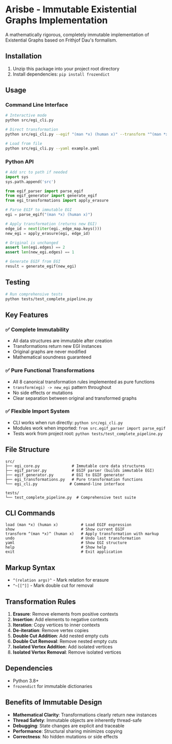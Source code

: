 # Arisbe - Immutable Existential Graphs Implementation

A mathematically rigorous, completely immutable implementation of Existential Graphs based on Frithjof Dau's formalism.

## Installation

1. Unzip this package into your project root directory
2. Install dependencies: `pip install frozendict`

## Usage

### Command Line Interface

```bash
# Interactive mode
python src/egi_cli.py

# Direct transformation
python src/egi_cli.py --egif "(man *x) (human x)" --transform "^(man *x)^ (human x)"

# Load from file
python src/egi_cli.py --yaml example.yaml
```

### Python API

```python
# Add src to path if needed
import sys
sys.path.append('src')

from egif_parser import parse_egif
from egif_generator import generate_egif
from egi_transformations import apply_erasure

# Parse EGIF to immutable EGI
egi = parse_egif("(man *x) (human x)")

# Apply transformation (returns new EGI)
edge_id = next(iter(egi._edge_map.keys()))
new_egi = apply_erasure(egi, edge_id)

# Original is unchanged
assert len(egi.edges) == 2
assert len(new_egi.edges) == 1

# Generate EGIF from EGI
result = generate_egif(new_egi)
```

## Testing

```bash
# Run comprehensive tests
python tests/test_complete_pipeline.py
```

## Key Features

### ✅ **Complete Immutability**
- All data structures are immutable after creation
- Transformations return new EGI instances
- Original graphs are never modified
- Mathematical soundness guaranteed

### ✅ **Pure Functional Transformations**
- All 8 canonical transformation rules implemented as pure functions
- `transform(egi) -> new_egi` pattern throughout
- No side effects or mutations
- Clear separation between original and transformed graphs

### ✅ **Flexible Import System**
- CLI works when run directly: `python src/egi_cli.py`
- Modules work when imported: `from src.egif_parser import parse_egif`
- Tests work from project root: `python tests/test_complete_pipeline.py`

## File Structure

```
src/
├── egi_core.py              # Immutable core data structures
├── egif_parser.py           # EGIF parser (builds immutable EGI)
├── egif_generator.py        # EGI to EGIF generator
├── egi_transformations.py   # Pure transformation functions
└── egi_cli.py              # Command-line interface

tests/
└── test_complete_pipeline.py  # Comprehensive test suite
```

## CLI Commands

```
load (man *x) (human x)          # Load EGIF expression
show                             # Show current EGIF
transform ^(man *x)^ (human x)   # Apply transformation with markup
undo                             # Undo last transformation
yaml                             # Show EGI structure
help                             # Show help
exit                             # Exit application
```

## Markup Syntax

- `^(relation args)^` - Mark relation for erasure
- `^~[[^]]` - Mark double cut for removal

## Transformation Rules

1. **Erasure**: Remove elements from positive contexts
2. **Insertion**: Add elements to negative contexts
3. **Iteration**: Copy vertices to inner contexts
4. **De-iteration**: Remove vertex copies
5. **Double Cut Addition**: Add nested empty cuts
6. **Double Cut Removal**: Remove nested empty cuts
7. **Isolated Vertex Addition**: Add isolated vertices
8. **Isolated Vertex Removal**: Remove isolated vertices

## Dependencies

- Python 3.8+
- `frozendict` for immutable dictionaries

## Benefits of Immutable Design

- **Mathematical Clarity**: Transformations clearly return new instances
- **Thread Safety**: Immutable objects are inherently thread-safe
- **Debugging**: State changes are explicit and traceable
- **Performance**: Structural sharing minimizes copying
- **Correctness**: No hidden mutations or side effects

